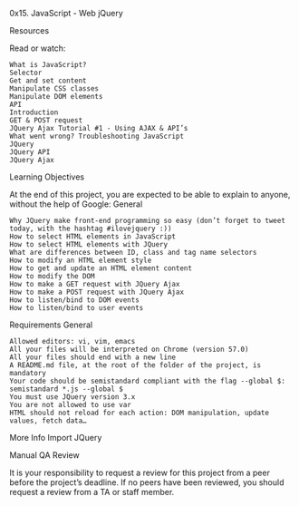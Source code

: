 0x15. JavaScript - Web jQuery

Resources

Read or watch:

    What is JavaScript?
    Selector
    Get and set content
    Manipulate CSS classes
    Manipulate DOM elements
    API
    Introduction
    GET & POST request
    JQuery Ajax Tutorial #1 - Using AJAX & API’s
    What went wrong? Troubleshooting JavaScript
    JQuery
    JQuery API
    JQuery Ajax

Learning Objectives

At the end of this project, you are expected to be able to explain to anyone, without the help of Google:
General

    Why JQuery make front-end programming so easy (don’t forget to tweet today, with the hashtag #ilovejquery :))
    How to select HTML elements in JavaScript
    How to select HTML elements with JQuery
    What are differences between ID, class and tag name selectors
    How to modify an HTML element style
    How to get and update an HTML element content
    How to modify the DOM
    How to make a GET request with JQuery Ajax
    How to make a POST request with JQuery Ajax
    How to listen/bind to DOM events
    How to listen/bind to user events

Requirements
General

    Allowed editors: vi, vim, emacs
    All your files will be interpreted on Chrome (version 57.0)
    All your files should end with a new line
    A README.md file, at the root of the folder of the project, is mandatory
    Your code should be semistandard compliant with the flag --global $: semistandard *.js --global $
    You must use JQuery version 3.x
    You are not allowed to use var
    HTML should not reload for each action: DOM manipulation, update values, fetch data…

More Info
Import JQuery

<head>
    <script src="https://code.jquery.com/jquery-3.2.1.min.js"></script>
</head>

Manual QA Review

It is your responsibility to request a review for this project from a peer before the project’s deadline. If no peers have been reviewed, you should request a review from a TA or staff member.